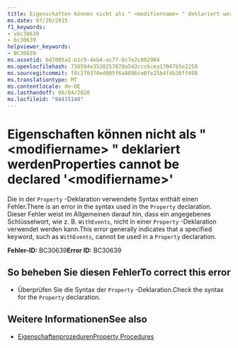 ```yaml
---
title: Eigenschaften können nicht als " <modifiername> " deklariert werden
ms.date: 07/20/2015
f1_keywords:
- vbc30639
- bc30639
helpviewer_keywords:
- BC30639
ms.assetid: 6d7005a2-b1c9-4eb4-ac77-8c7e2c802984
ms.openlocfilehash: 738594e3538257878e543ccc6cea17047b5e2258
ms.sourcegitcommit: f8c270376ed905f6a8896ce0fe25b4f4b38ff498
ms.translationtype: MT
ms.contentlocale: de-DE
ms.lasthandoff: 06/04/2020
ms.locfileid: "84415140"
---
```

# <a name="properties-cannot-be-declared-modifiername"></a><span data-ttu-id="08697-102">Eigenschaften können nicht als " \<modifiername> " deklariert werden</span><span class="sxs-lookup"><span data-stu-id="08697-102">Properties cannot be declared '\<modifiername>'</span></span>
<span data-ttu-id="08697-103">Die in der `Property` -Deklaration verwendete Syntax enthält einen Fehler.</span><span class="sxs-lookup"><span data-stu-id="08697-103">There is an error in the syntax used in the `Property` declaration.</span></span> <span data-ttu-id="08697-104">Dieser Fehler weist im Allgemeinen darauf hin, dass ein angegebenes Schlüsselwort, wie z. B. `WithEvents`, nicht in einer `Property` -Deklaration verwendet werden kann.</span><span class="sxs-lookup"><span data-stu-id="08697-104">This error generally indicates that a specified keyword, such as `WithEvents`, cannot be used in a `Property` declaration.</span></span>  
  
 <span data-ttu-id="08697-105">**Fehler-ID:** BC30639</span><span class="sxs-lookup"><span data-stu-id="08697-105">**Error ID:** BC30639</span></span>  
  
## <a name="to-correct-this-error"></a><span data-ttu-id="08697-106">So beheben Sie diesen Fehler</span><span class="sxs-lookup"><span data-stu-id="08697-106">To correct this error</span></span>  
  
- <span data-ttu-id="08697-107">Überprüfen Sie die Syntax der `Property` -Deklaration.</span><span class="sxs-lookup"><span data-stu-id="08697-107">Check the syntax for the `Property` declaration.</span></span>  
  
## <a name="see-also"></a><span data-ttu-id="08697-108">Weitere Informationen</span><span class="sxs-lookup"><span data-stu-id="08697-108">See also</span></span>

- [<span data-ttu-id="08697-109">Eigenschaftenprozeduren</span><span class="sxs-lookup"><span data-stu-id="08697-109">Property Procedures</span></span>](../programming-guide/language-features/procedures/property-procedures.md)
